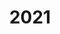 ---
created: '2024-02-28 21:57:41'
description: ''
fname: pub.post.2021
id: kt67qe7l1elnusn977zdot9
title: '2021'
updated: '2024-02-29 00:29:00'
---